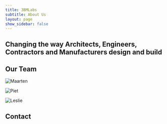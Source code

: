 ```yaml
---
title: 3BMLabs
subtitle: About Us
layout: page
show_sidebar: false
---
```


## Changing the way Architects, Engineers, Contractors and Manufacturers design and build

## Our Team

![Maarten](../assets/about_assets/6-Maarten-Vroegindeweij-kopie-150x150.jpg)

![Piet](../assets/about_assets/5-Piet-Mol-kopie-150x150.jpg)

![Leslie](../assets/about_assets/7-Leslie-Ing-kopie-150x150.jpg)

## Contact

